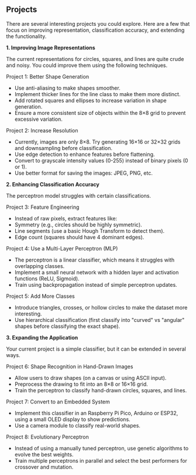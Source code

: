 
## Projects

There are several interesting projects you could explore. Here are a few that focus
on improving representation, classification accuracy, and extending the functionality.


__1. Improving Image Representations__

The current representations for circles, squares, and lines are quite crude and noisy.
You could improve them using the following techniques.

Project 1: Better Shape Generation
- Use anti-aliasing to make shapes smoother.
- Implement thicker lines for the line class to make them more distinct.
- Add rotated squares and ellipses to increase variation in shape generation.
- Ensure a more consistent size of objects within the 8×8 grid to prevent excessive
  variation.

Project 2: Increase Resolution
- Currently, images are only 8×8. Try generating 16×16 or 32×32 grids and downsampling
  before classification.
- Use edge detection to enhance features before flattening.
- Convert to grayscale intensity values (0-255) instead of binary pixels (0 or 1).
- Use better format for saving the images: JPEG, PNG, etc.


__2. Enhancing Classification Accuracy__

The perceptron model struggles with certain classifications.

Project 3: Feature Engineering
- Instead of raw pixels, extract features like:
- Symmetry (e.g., circles should be highly symmetric).
- Line segments (use a basic Hough Transform to detect them).
- Edge count (squares should have 4 dominant edges).

Project 4: Use a Multi-Layer Perceptron (MLP)
- The perceptron is a linear classifier, which means it struggles with overlapping classes.
- Implement a small neural network with a hidden layer and activation functions (ReLU, Sigmoid).
- Train using backpropagation instead of simple perceptron updates.

Project 5: Add More Classes
- Introduce triangles, crosses, or hollow circles to make the dataset more interesting.
- Use hierarchical classification (first classify into "curved" vs "angular" shapes
  before classifying the exact shape).


__3. Expanding the Application__

Your current project is a simple classifier, but it can be extended in several ways.

Project 6: Shape Recognition in Hand-Drawn Images
- Allow users to draw shapes (on a canvas or using ASCII input).
- Preprocess the drawing to fit into an 8×8 or 16×16 grid.
- Train the perceptron to classify hand-drawn circles, squares, and lines.

Project 7: Convert to an Embedded System
- Implement this classifier in an Raspberry Pi Pico, Arduino or ESP32, using a small
  OLED display to show predictions.
- Use a camera module to classify real-world shapes.

Project 8: Evolutionary Perceptron
- Instead of using a manually tuned perceptron, use genetic algorithms to evolve the best weights.
- Train multiple perceptrons in parallel and select the best performers for crossover and mutation.
